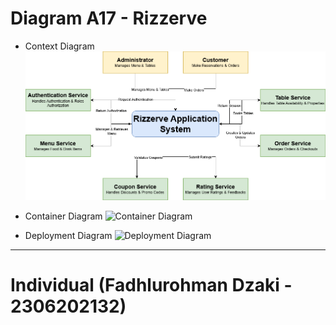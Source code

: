 # Diagram A17 - Rizzerve
- Context Diagram
  ![Context Diagram](images/rizzerve-a17-context-diagram.png)

- Container Diagram
  ![Container Diagram](images/rizzerve-a17-diagrams-container-diagram.png)

- Deployment Diagram
  ![Deployment Diagram](images/rizzerve-a17-deployment-diagrams-diagram.png)

---

# Individual (Fadhlurohman Dzaki - 2306202132)

